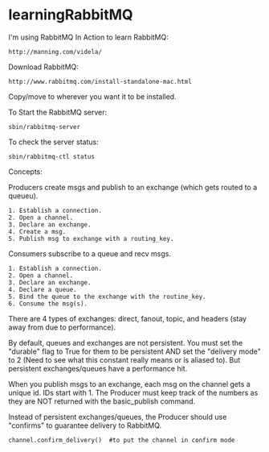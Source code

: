 learningRabbitMQ
================

I'm using RabbitMQ In Action to learn RabbitMQ:
```
http://manning.com/videla/
```

Download RabbitMQ:
```
http://www.rabbitmq.com/install-standalone-mac.html
```  

Copy/move to wherever you want it to be installed.

To Start the RabbitMQ server:
```
sbin/rabbitmq-server
```

To check the server status:
```
sbin/rabbitmq-ctl status
```

Concepts:

Producers create msgs and publish to an exchange (which gets routed to a queueu).
```
1. Establish a connection.
2. Open a channel.
3. Declare an exchange.
4. Create a msg.
5. Publish msg to exchange with a routing_key.
```

Consumers subscribe to a queue and recv msgs.
```
1. Establish a connection.
2. Open a channel.
3. Declare an exchange.
4. Declare a queue.
5. Bind the queue to the exchange with the routine_key.
6. Consume the msg(s).
```

There are 4 types of exchanges: direct, fanout, topic, and headers (stay away from due to performance).

By default, queues and exchanges are not persistent.  You must set the "durable" flag to True for them to be persistent AND set the "delivery mode" to 2 (Need to see what this constant really means or is aliased to).  But persistent exchanges/queues have a performance hit.

When you publish msgs to an exchange, each msg on the channel gets a unique id.  IDs start with 1.  The Producer must keep track of the numbers as they are NOT returned with the basic_publish command.

Instead of persistent exchanges/queues, the Producer should use "confirms" to guarantee delivery to RabbitMQ.
```
channel.confirm_delivery()  #to put the channel in confirm mode
```

